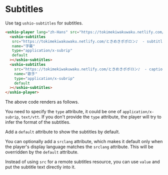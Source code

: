 # Subtitles

Use tag `ushio-subtitles` for subtitles.

```html
<ushio-player lang="zh-Hans" src="https://tokimekiwakuwaku.netlify.com/ときめきポポロン♪ .mp4">
  <ushio-subtitles
   src="https://tokimekiwakuwaku.netlify.com/ときめきポポロン♪  - subtitle.srt"
   name="字幕"
   type="application/x-subrip"
   default
  ></ushio-subtitles>
  <ushio-subtitles
    src="https://tokimekiwakuwaku.netlify.com/ときめきポポロン♪  - caption.srt"
    name="歌手"
    type="application/x-subrip"
    default
  ></ushio-subtitles>
</ushio-player>
```

The above code renders as follows.

<div class="video-wrap">
<ushio-player lang="zh-Hans" src="https://tokimekiwakuwaku.netlify.com/ときめきポポロン♪ .mp4">
  <ushio-subtitles
   src="https://tokimekiwakuwaku.netlify.com/ときめきポポロン♪  - subtitle.srt"
   name="字幕"
   type="application/x-subrip"
   default
  ></ushio-subtitles>
  <ushio-subtitles
     src="https://tokimekiwakuwaku.netlify.com/ときめきポポロン♪  - caption.srt"
     name="歌手"
     type="application/x-subrip"
     default
  ></ushio-subtitles>
</ushio-player>
</div>

You need to specify the `type` attribute, it could be one of `application/x-subrip`, `text/vtt`.
If you don't provide the `type` attribute, the player will try to infer the format of the subtitles.

Add a `default` attribute to show the subtitles by default.

You can optionally add a `srclang` attribute, which makes it default only when the player's
display language matches the `srclang` attribute. This will be overridden by the `default` attribute.

Instead of using `src` for a remote subtitles resource, you can use `value` and put the subtitle text directly into it.
